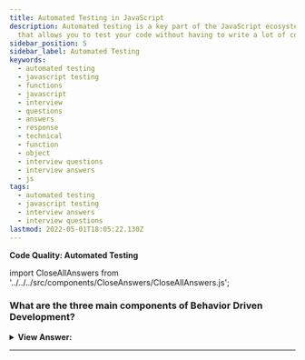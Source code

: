 ```yaml
---
title: Automated Testing in JavaScript
description: Automated testing is a key part of the JavaScript ecosystem. It is a process
  that allows you to test your code without having to write a lot of code.
sidebar_position: 5
sidebar_label: Automated Testing
keywords:
  - automated testing
  - javascript testing
  - functions
  - javascript
  - interview
  - questions
  - answers
  - response
  - technical
  - function
  - object
  - interview questions
  - interview answers
  - js
tags:
  - automated testing
  - javascript testing
  - interview answers
  - interview questions
lastmod: 2022-05-01T18:05:22.130Z
---
```


<head>
  <title>Automated Testing in JavaScript | Frontend Interview</title>
</head>

**Code Quality: Automated Testing**

import CloseAllAnswers from '../../../src/components/CloseAnswers/CloseAllAnswers.js';

<CloseAllAnswers />

### What are the three main components of Behavior Driven Development?

<details>
  <summary>
    <strong>View Answer:</strong>
  </summary>
  <div>
    <div>
      <strong>Interview Response:</strong> The three main components of
      behavior-driven development include testing, documentation, and clear
      examples.
    </div>
  </div>
</details>

---
